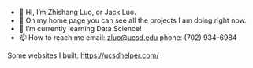 - 👋 Hi, I’m Zhishang Luo, or Jack Luo.
- 👀 On my home page you can see all the projects I am doing right now.  
- 🌱 I’m currently learning Data Science!
- 📫 How to reach me 
email: zluo@ucsd.edu
phone: (702) 934-6984

Some websites I built:
https://ucsdhelper.com/
